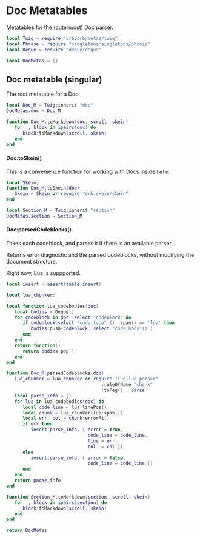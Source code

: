 # Doc Metatables


Metatables for the \(outermost\) Doc parser\.

```lua
local Twig = require "orb:orb/metas/twig"
local Phrase = require "singletons:singletons/phrase"
local Deque = require "deque:deque"
```

```lua
local DocMetas = {}
```

## Doc metatable \(singular\)

The root metatable for a Doc\.

```lua
local Doc_M = Twig:inherit "doc"
DocMetas.doc = Doc_M
```

```lua
function Doc_M.toMarkdown(doc, scroll, skein)
   for _, block in ipairs(doc) do
      block:toMarkdown(scroll, skein)
   end
end
```


#### Doc:toSkein\(\)

This is a convenience function for working with Docs inside `helm`\.

```lua
local Skein;
function Doc_M.toSkein(doc)
   Skein = Skein or require "orb:skein/skein"
end
```

```lua
local Section_M = Twig:inherit "section"
DocMetas.section = Section_M
```


#### Doc:parsedCodeblocks\(\)

Takes each codeblock, and parses it if there is an available parser\.

Returns error diagnostic and the parsed codeblocks, without modifying the
document structure\.

Right now, Lua is suppported\.

```lua
local insert = assert(table.insert)

local lua_chunker;

local function lua_codebodies(doc)
   local bodies = Deque()
   for codeblock in doc :select "codeblock" do
      if codeblock:select "code_type" () :span() == 'lua' then
         bodies:push(codeblock :select "code_body"() )
      end
   end
   return function()
      return bodies:pop()
   end
end

function Doc_M.parsedCodeblocks(doc)
   lua_chunker = lua_chunker or require "lun:lua-parser"
                                   :ruleOfName "chunk"
                                   :toPeg() . parse
   local parse_info = {}
   for lua in lua_codebodies(doc) do
      local code_line = lua:linePos()
      local chunk = lua_chunker(lua:span())
      local err, col = chunk:errorAt()
      if err then
         insert(parse_info, { error = true,
                              code_line = code_line,
                              line = err,
                              col  = col })
      else
         insert(parse_info, { error = false,
                              code_line = code_line })
      end
   end
   return parse_info
end
```

```lua
function Section_M.toMarkdown(section, scroll, skein)
   for _, block in ipairs(section) do
      block:toMarkdown(scroll, skein)
   end
end
```

```lua
return DocMetas
```
